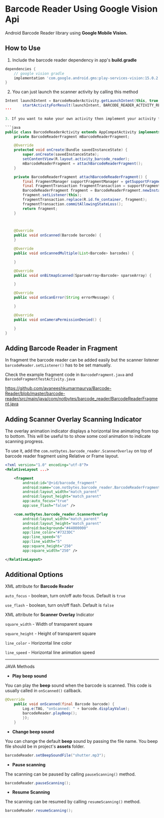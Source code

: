 Barcode Reader Using Google Vision Api
===================
Android Barcode Reader library using **Google Mobile Vision.**

How to Use
-------------
1. Include the barcode reader dependency in app's **build.gradle**
```gradle
dependencies {
    // google vision gradle
    implementation 'com.google.android.gms:play-services-vision:15.0.2'
}
```
2. You can just launch the scanner activity by calling this method

```java
Intent launchIntent = BarcodeReaderActivity.getLaunchIntent(this, true, false);
        startActivityForResult(launchIntent, BARCODE_READER_ACTIVITY_REQUEST);
'''

3. If you want to make your own activity then implement your activity from <code>BarcodeReader.BarcodeReaderListener</code> and override the necessary methods.

```java
public class BarcodeReaderActivity extends AppCompatActivity implements BarcodeReaderFragment.BarcodeReaderListener {
    private BarcodeReaderFragment mBarcodeReaderFragment;

    @Override
    protected void onCreate(Bundle savedInstanceState) {
        super.onCreate(savedInstanceState);
        setContentView(R.layout.activity_barcode_reader);
        mBarcodeReaderFragment = attachBarcodeReaderFragment();
    }

    private BarcodeReaderFragment attachBarcodeReaderFragment() {
        final FragmentManager supportFragmentManager = getSupportFragmentManager();
        final FragmentTransaction fragmentTransaction = supportFragmentManager.beginTransaction();
        BarcodeReaderFragment fragment = BarcodeReaderFragment.newInstance(true, false);
        fragment.setListener(this);
        fragmentTransaction.replace(R.id.fm_container, fragment);
        fragmentTransaction.commitAllowingStateLoss();
        return fragment;
    }

   

    @Override
    public void onScanned(Barcode barcode) {
    }

    @Override
    public void onScannedMultiple(List<Barcode> barcodes) {

    }

    @Override
    public void onBitmapScanned(SparseArray<Barcode> sparseArray) {

    }

    @Override
    public void onScanError(String errorMessage) {

    }

    @Override
    public void onCameraPermissionDenied() {

    }
}

```

Adding Barcode Reader in Fragment
----
In fragment the barcode reader can be added easily but the scanner listener <code>barcodeReader.setListener()</code> has to 
be set manually.

Check the example fragment code in <code>BarcodeFragment.java</code> and <code>BarcodeFragmentTestActivity.java</code>

https://github.com/avaneeshkumarmaurya/Barcode-Reader/blob/master/barcode-reader/src/main/java/com/notbytes/barcode_reader/BarcodeReaderFragment.java

Adding Scanner Overlay Scanning Indicator
----
The overlay animation indicator displays a horizontal line animating from top to bottom. This will be useful to  to show some cool animation to indicate scanning progress.

To use it, add the <code>com.notbytes.barcode_reader.ScannerOverlay</code> on top of barcode reader fragment using Relative or Frame layout.
```xml
<?xml version="1.0" encoding="utf-8"?>
<RelativeLayout ...>

    <fragment
        android:id="@+id/barcode_fragment"
        android:name="com.notbytes.barcode_reader.BarcodeReaderFragment"
        android:layout_width="match_parent"
        android:layout_height="match_parent"
        app:auto_focus="true"
        app:use_flash="false" />

    <com.notbytes.barcode_reader.ScannerOverlay
        android:layout_width="match_parent"
        android:layout_height="match_parent"
        android:background="#44000000"
        app:line_color="#7323DC"
        app:line_speed="6"
        app:line_width="5"
        app:square_height="250"
        app:square_width="250" />

</RelativeLayout>

```


Additional Options
-------------
XML attribute for **Barcode Reader**

<code>auto_focus</code> - boolean, turn on/off auto focus. Default is <code>true</code>

<code>use_flash</code> - boolean, turn on/off flash. Default is <code>false</code>


XML attribute for **Scanner Overlay** Indicator

<code>square_width</code> - Width of transparent square

<code>square_height</code> - Height of transparent square

<code>line_color</code> - Horizontal line color

<code>line_speed</code> - Horizontal line animation speed

----

JAVA Methods

- **Play beep sound**

You can play the **beep** sound when the barcode is scanned. This code is usually called in <code>onScanned()</code> callback.
```java
@Override
    public void onScanned(final Barcode barcode) {
        Log.e(TAG, "onScanned: " + barcode.displayValue);
        barcodeReader.playBeep();
        });
    }
```

- **Change beep sound**

You can change the default **beep** sound by passing the file name. You beep file should be in project's **assets** folder.
```java
barcodeReader.setBeepSoundFile("shutter.mp3");
```

- **Pause scanning**

The scanning can be paused by calling <code>pauseScanning()</code> method.
```java
barcodeReader.pauseScanning();
```

- **Resume Scanning**

The scanning can be resumed by calling <code>resumeScanning()</code> method.
```java
barcodeReader.resumeScanning();
```
